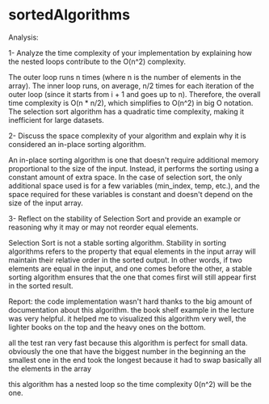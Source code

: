 # sortedAlgorithms

Analysis:

1- Analyze the time complexity of your implementation by explaining how the nested loops contribute to the O(n^2) complexity.

The outer loop runs n times (where n is the number of elements in the array).
The inner loop runs, on average, n/2 times for each iteration of the outer loop (since it starts from i + 1 and goes up to n).
Therefore, the overall time complexity is O(n * n/2), which simplifies to O(n^2) in big O notation. The selection sort algorithm has a quadratic time complexity, 
making it inefficient for large datasets.

2- Discuss the space complexity of your algorithm and explain why it is considered an in-place sorting algorithm.

An in-place sorting algorithm is one that doesn't require additional memory proportional to the size of the input. Instead, it performs the sorting using a constant amount of extra space.
In the case of selection sort, the only additional space used is for a few variables (min_index, temp, etc.), and the space required for these variables is constant and doesn't depend on the size of the input array.


3- Reflect on the stability of Selection Sort and provide an example or reasoning why it may or may not reorder equal elements.

Selection Sort is not a stable sorting algorithm. Stability in sorting algorithms refers to the property that equal 
elements in the input array will maintain their relative order in the sorted output. In other words, 
if two elements are equal in the input, and one comes before the other, a stable sorting algorithm ensures that the one 
that comes first will still appear first in the sorted result.

Report:
the code implementation wasn't hard thanks to the big amount of documentation about this 
algorithm. the book shelf example in the lecture was very helpful. it helped me to visualized 
this algorithm very well, the lighter books on the top and the heavy ones on the bottom.

all the test ran very fast because this algorithm is perfect for small data. obviously the 
one that have the biggest number in the beginning an the smallest one in the end took the longest
because it had to swap basically all the elements in the array

this algorithm has a nested loop so the time complexity 0(n^2) will be the one.